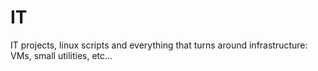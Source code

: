 IT
==

IT projects, linux scripts and everything that turns around infrastructure: VMs, small utilities, etc... 
